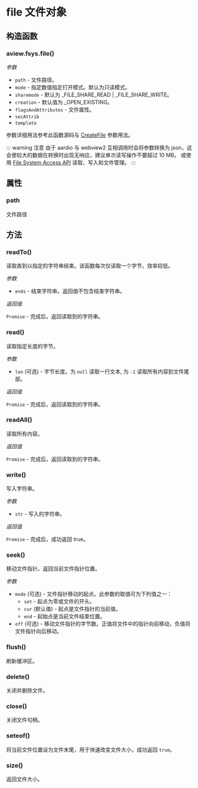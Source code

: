 # file 文件对象

## 构造函数

### aview.fsys.file()

*参数*
- `path` - 文件路径。
- `mode` - 指定数值指定打开模式。默认为只读模式。
- `sharemode` - 默认为 _FILE_SHARE_READ | _FILE_SHARE_WRITE。
- `creation` - 默认值为 _OPEN_EXISTING。
- `flagsAndAttributes` - 文件属性。
- `secAttrib`
- `template`

参数详细用法参考此函数源码与 [CreateFile](https://learn.microsoft.com/zh-cn/windows/win32/api/fileapi/nf-fileapi-createfilea) 参数用法。

::: warning 注意
由于 aardio 与 webview2 互相调用时会将参数转换为 json，这会使较大的数据在转换时出现无响应，建议单次读写操作不要超过 10 MB。
或使用 [File System Access API](https://developer.mozilla.org/en-US/docs/Web/API/File_System_Access_API) 读取、写入和文件管理。
:::

## 属性

### path

文件路径

## 方法

### readTo()

读取直到以指定的字符串结束。该函数每次仅读取一个字节，效率较低。

*参数*
- `ends` - 结束字符串。返回值不包含结束字符串。

*返回值*

`Promise` - 完成后，返回读取到的字符串。

### read()

读取指定长度的字节。

*参数*
- `len` (可选) - 字节长度。为 `null` 读取一行文本, 为 `-1` 读取所有内容到文件尾部。

*返回值*

`Promise` - 完成后，返回读取到的字符串。

### readAll()

读取所有内容。

*返回值*

`Promise` - 完成后，返回读取到的字符串。

### write()

写入字符串。

*参数*
- `str`  - 写入的字符串。

*返回值*

`Promise` - 完成后，成功返回 true。


### seek()

移动文件指针。返回当前文件指针位置。

*参数*
- `mode` (可选) - 文件指针移动的起点。此参数的取值可为下列值之一：
  - `set` - 起点为零或文件的开头。
  - `cur` (默认值) - 起点是文件指针的当前值。
  - `end` - 起始点是当前文件结束位置。
- `off` (可选) - 移动文件指针的字节数。正值将文件中的指针向前移动，负值将文件指针向后移动。

### flush()

刷新缓冲区。

### delete()

关闭并删除文件。

### close()

关闭文件句柄。

### seteof()

将当前文件位置设为文件末尾，用于快速改变文件大小，成功返回 `true`。

### size()

返回文件大小。
